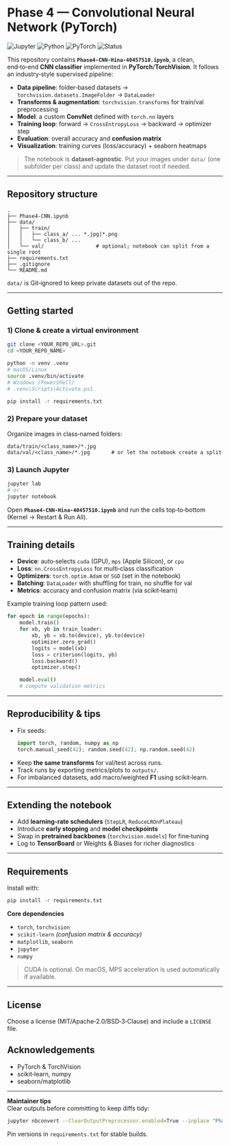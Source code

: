 # Phase 4 — Convolutional Neural Network (PyTorch)

![Jupyter](https://img.shields.io/badge/Notebook-Jupyter-blue)
![Python](https://img.shields.io/badge/Python-3.9%2B-green)
![PyTorch](https://img.shields.io/badge/PyTorch-2.x-red)
![Status](https://img.shields.io/badge/Status-Active-brightgreen)

This repository contains **`Phase4-CNN-Hina-40457510.ipynb`**, a clean, end‑to‑end **CNN classifier** implemented in **PyTorch**/**TorchVision**. It follows an industry‑style supervised pipeline:

- **Data pipeline**: folder‑based datasets → `torchvision.datasets.ImageFolder` → `DataLoader`
- **Transforms & augmentation**: `torchvision.transforms` for train/val preprocessing
- **Model**: a custom **ConvNet** defined with `torch.nn` layers
- **Training loop**: forward → `CrossEntropyLoss` → backward → optimizer step
- **Evaluation**: overall accuracy and **confusion matrix**
- **Visualization**: training curves (loss/accuracy) + seaborn heatmaps

> The notebook is **dataset‑agnostic**. Put your images under `data/` (one subfolder per class) and update the dataset root if needed.

---

## Repository structure

```
.
├── Phase4-CNN.ipynb
├── data/
│   ├── train/
│   │   ├── class_a/ ... *.jpg|*.png
│   │   └── class_b/ ...
│   └── val/                 # optional; notebook can split from a single root
├── requirements.txt
├── .gitignore
└── README.md
```

`data/` is Git‑ignored to keep private datasets out of the repo.

---

## Getting started

### 1) Clone & create a virtual environment
```bash
git clone <YOUR_REPO_URL>.git
cd <YOUR_REPO_NAME>

python -m venv .venv
# macOS/Linux
source .venv/bin/activate
# Windows (PowerShell)
# .venv\Scripts\Activate.ps1

pip install -r requirements.txt
```

### 2) Prepare your dataset
Organize images in class‑named folders:
```
data/train/<class_name>/*.jpg
data/val/<class_name>/*.jpg       # or let the notebook create a split
```

### 3) Launch Jupyter
```bash
jupyter lab
# or
jupyter notebook
```
Open **`Phase4-CNN-Hina-40457510.ipynb`** and run the cells top‑to‑bottom (Kernel → Restart & Run All).

---

## Training details

- **Device**: auto‑selects `cuda` (GPU), `mps` (Apple Silicon), or `cpu`
- **Loss**: `nn.CrossEntropyLoss` for multi‑class classification
- **Optimizers**: `torch.optim.Adam` or `SGD` (set in the notebook)
- **Batching**: `DataLoader` with shuffling for train, no shuffle for val
- **Metrics**: accuracy and confusion matrix (via scikit‑learn)

Example training loop pattern used:
```python
for epoch in range(epochs):
    model.train()
    for xb, yb in train_loader:
        xb, yb = xb.to(device), yb.to(device)
        optimizer.zero_grad()
        logits = model(xb)
        loss = criterion(logits, yb)
        loss.backward()
        optimizer.step()

    model.eval()
    # compute validation metrics
```

---

## Reproducibility & tips

- Fix seeds:
  ```python
  import torch, random, numpy as np
  torch.manual_seed(42); random.seed(42); np.random.seed(42)
  ```
- Keep **the same transforms** for val/test across runs.
- Track runs by exporting metrics/plots to `outputs/`.
- For imbalanced datasets, add macro/weighted **F1** using scikit‑learn.

---

## Extending the notebook

- Add **learning‑rate schedulers** (`StepLR`, `ReduceLROnPlateau`)
- Introduce **early stopping** and **model checkpoints**
- Swap in **pretrained backbones** (`torchvision.models`) for fine‑tuning
- Log to **TensorBoard** or Weights & Biases for richer diagnostics

---

## Requirements

Install with:
```bash
pip install -r requirements.txt
```

**Core dependencies**
- `torch`, `torchvision`
- `scikit-learn` *(confusion matrix & accuracy)*
- `matplotlib`, `seaborn`
- `jupyter`
- `numpy`

> CUDA is optional. On macOS, MPS acceleration is used automatically if available.

---

## License
Choose a license (MIT/Apache‑2.0/BSD‑3‑Clause) and include a `LICENSE` file.

## Acknowledgements
- PyTorch & TorchVision
- scikit‑learn, numpy
- seaborn/matplotlib

---

**Maintainer tips**  
Clear outputs before committing to keep diffs tidy:
```bash
jupyter nbconvert --ClearOutputPreprocessor.enabled=True --inplace "Phase4-CNN-Hina-40457510.ipynb"
```
Pin versions in `requirements.txt` for stable builds.
